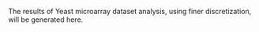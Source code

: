 The results of Yeast microarray dataset analysis, using finer discretization, will be generated here.
